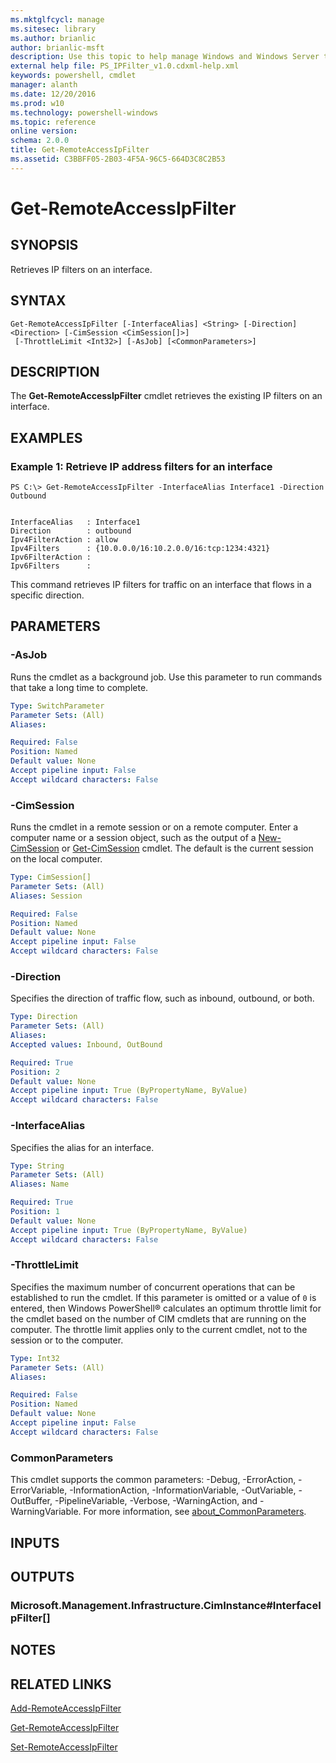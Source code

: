 ```yaml
---
ms.mktglfcycl: manage
ms.sitesec: library
ms.author: brianlic
author: brianlic-msft
description: Use this topic to help manage Windows and Windows Server technologies with Windows PowerShell.
external help file: PS_IPFilter_v1.0.cdxml-help.xml
keywords: powershell, cmdlet
manager: alanth
ms.date: 12/20/2016
ms.prod: w10
ms.technology: powershell-windows
ms.topic: reference
online version: 
schema: 2.0.0
title: Get-RemoteAccessIpFilter
ms.assetid: C3BBFF05-2B03-4F5A-96C5-664D3C8C2B53
---
```


# Get-RemoteAccessIpFilter

## SYNOPSIS
Retrieves IP filters on an interface.

## SYNTAX

```
Get-RemoteAccessIpFilter [-InterfaceAlias] <String> [-Direction] <Direction> [-CimSession <CimSession[]>]
 [-ThrottleLimit <Int32>] [-AsJob] [<CommonParameters>]
```

## DESCRIPTION
The **Get-RemoteAccessIpFilter** cmdlet retrieves the existing IP filters on an interface.

## EXAMPLES

### Example 1: Retrieve IP address filters for an interface
```
PS C:\> Get-RemoteAccessIpFilter -InterfaceAlias Interface1 -Direction Outbound


InterfaceAlias   : Interface1
Direction        : outbound
Ipv4FilterAction : allow
Ipv4Filters      : {10.0.0.0/16:10.2.0.0/16:tcp:1234:4321}
Ipv6FilterAction :
Ipv6Filters      :
```

This command retrieves IP filters for traffic on an interface that flows in a specific direction.

## PARAMETERS

### -AsJob
Runs the cmdlet as a background job. Use this parameter to run commands that take a long time to complete.

```yaml
Type: SwitchParameter
Parameter Sets: (All)
Aliases: 

Required: False
Position: Named
Default value: None
Accept pipeline input: False
Accept wildcard characters: False
```

### -CimSession
Runs the cmdlet in a remote session or on a remote computer.
Enter a computer name or a session object, such as the output of a [New-CimSession](http://go.microsoft.com/fwlink/p/?LinkId=227967) or [Get-CimSession](http://go.microsoft.com/fwlink/p/?LinkId=227966) cmdlet.
The default is the current session on the local computer.

```yaml
Type: CimSession[]
Parameter Sets: (All)
Aliases: Session

Required: False
Position: Named
Default value: None
Accept pipeline input: False
Accept wildcard characters: False
```

### -Direction
Specifies the direction of traffic flow, such as inbound, outbound, or both.

```yaml
Type: Direction
Parameter Sets: (All)
Aliases: 
Accepted values: Inbound, OutBound

Required: True
Position: 2
Default value: None
Accept pipeline input: True (ByPropertyName, ByValue)
Accept wildcard characters: False
```

### -InterfaceAlias
Specifies the alias for an interface.

```yaml
Type: String
Parameter Sets: (All)
Aliases: Name

Required: True
Position: 1
Default value: None
Accept pipeline input: True (ByPropertyName, ByValue)
Accept wildcard characters: False
```

### -ThrottleLimit
Specifies the maximum number of concurrent operations that can be established to run the cmdlet.
If this parameter is omitted or a value of `0` is entered, then Windows PowerShell® calculates an optimum throttle limit for the cmdlet based on the number of CIM cmdlets that are running on the computer.
The throttle limit applies only to the current cmdlet, not to the session or to the computer.

```yaml
Type: Int32
Parameter Sets: (All)
Aliases: 

Required: False
Position: Named
Default value: None
Accept pipeline input: False
Accept wildcard characters: False
```

### CommonParameters
This cmdlet supports the common parameters: -Debug, -ErrorAction, -ErrorVariable, -InformationAction, -InformationVariable, -OutVariable, -OutBuffer, -PipelineVariable, -Verbose, -WarningAction, and -WarningVariable. For more information, see [about_CommonParameters](http://go.microsoft.com/fwlink/?LinkID=113216).

## INPUTS

## OUTPUTS

### Microsoft.Management.Infrastructure.CimInstance#InterfaceIpFilter[]

## NOTES

## RELATED LINKS

[Add-RemoteAccessIpFilter](./Add-RemoteAccessIpFilter.md)

[Get-RemoteAccessIpFilter](./Get-RemoteAccessIpFilter.md)

[Set-RemoteAccessIpFilter](./Set-RemoteAccessIpFilter.md)


